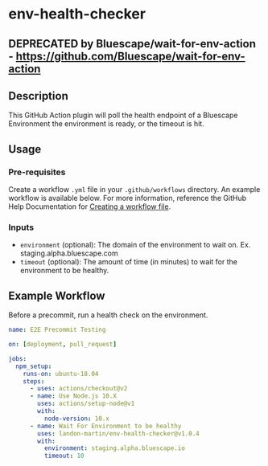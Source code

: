 # env-health-checker

## DEPRECATED by Bluescape/wait-for-env-action - https://github.com/Bluescape/wait-for-env-action

## Description
This GitHub Action plugin will poll the health endpoint of a Bluescape Environment the environment is ready, or the timeout is hit.

## Usage
### Pre-requisites
Create a workflow `.yml` file in your `.github/workflows` directory. An example workflow is available below. For more information, reference the GitHub Help Documentation for [Creating a workflow file](https://help.github.com/en/articles/configuring-a-workflow#creating-a-workflow-file).

### Inputs
- `environment` (optional): The domain of the environment to wait on. Ex. staging.alpha.bluescape.com
- `timeout` (optional): The amount of time (in minutes) to wait for the environment to be healthy.

## Example Workflow
Before a precommit, run a health check on the environment.
```yaml
name: E2E Precommit Testing

on: [deployment, pull_request]

jobs:
  npm_setup:
    runs-on: ubuntu-18.04
    steps:
      - uses: actions/checkout@v2
      - name: Use Node.js 10.X
        uses: actions/setup-node@v1
        with:
          node-version: 10.x
      - name: Wait For Environment to be healthy
        uses: landon-martin/env-health-checker@v1.0.4
        with:
          environment: staging.alpha.bluescape.io
          timeout: 10
```
